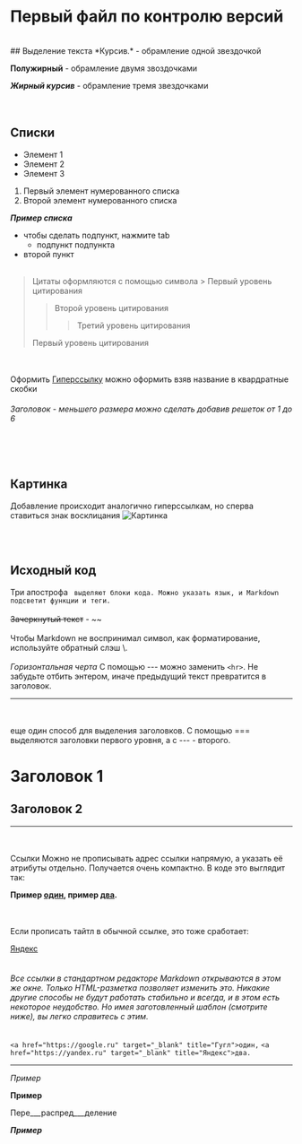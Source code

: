 # Первый файл по контролю версий
<br/>
## Выделение текста
*Курсив.* - обрамление одной звездочкой

**Полужирный** - обрамление двумя звоздочками

***Жирный курсив*** - обрамление тремя звездочками
<br/><br/><br/>
## Списки

* Элемент 1
* Элемент 2
* Элемент 3

1. Первый элемент нумерованного списка
2. Второй элемент нумерованного списка

***Пример списка***
* чтобы сделать подпункт, нажмите tab         
    - подпункт подпункта            
* второй пункт
<br/><br/>
>Цитаты оформляются с помощью символа >
> Первый уровень цитирования
>> Второй уровень цитирования
>>> Третий уровень цитирования
>
>Первый уровень цитирования

<br/><br/>
Оформить [Гиперссылку](https://www.ya.ru) можно оформить взяв название в квардратные скобки
###### Заголовок - меньшего размера можно сделать добавив решеток от 1 до 6
<br/><br/>

## Картинка
Добавление происходит аналогично гиперссылкам, но сперва ставиться знак восклицания
![Картинка](https://www.xn----dtbbcb3b1amfyg.xn--p1ai/media/com_easysocial/photos/212/2173/dlya-bloga-http-oppps-ru-1018205_large.jpg)

<br/><br/>
## Исходный код
Три апострофа ``` выделяют блоки кода. Можно указать язык, и Markdown подсветит функции и теги.```
<br/><br/>
 ~~Зачеркнутый текст~~ - ~~
<br/><br/>
 Чтобы Markdown не воспринимал символ, как форматирование, используйте обратный слэш \\.
<br/><br/>
 *Горизонтальная черта*
С помощью --- можно заменить ```<hr>```. Не забудьте отбить энтером, иначе предыдущий текст превратится в заголовок.
 <hr>

<br/><br/>еще один способ для выделения заголовков. С помощью === выделяются заголовки первого уровня, а с --- - второго.

Заголовок 1
=====
Заголовок 2
-----
<hr>
<br/><br/>
Ссылки
Можно не прописывать адрес ссылки напрямую, а указать её атрибуты отдельно. Получается очень компактно. В коде это выглядит так:

**Пример [один][1], пример [два][2].**

[1]: https://google.ru "Гугл" 
[2]: https://yandex.ru "Яндекс"
<br/><br/>
Если прописать тайтл в обычной ссылке, это тоже сработает:

[Яндекс](https://yandex.ru "Перейти на Яндекс")
<br/><br/>
###### Все ссылки в стандартном редакторе Markdown открываются в этом же окне. Только HTML-разметка позволяет изменить это. Никакие другие способы не будут работать стабильно и всегда, и в этом есть некоторое неудобство. Но имея заготовленный шаблон (смотрите ниже), вы легко справитесь с этим.

```<a href="https://google.ru" target="_blank" title="Гугл">один,```
```<a href="https://yandex.ru" target="_blank" title="Яндекс">два. ```
<hr>    

_Пример_

__Пример__

Пере___распред___деление

___Пример___  